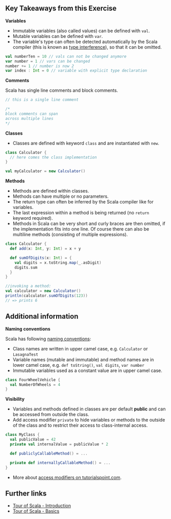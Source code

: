 ## Key Takeaways from this Exercise

**Variables**

- Immutable variables (also called values) can be defined with `val`.
- Mutable variables can be defined with `var`.
- The variable's type can often be detected automatically by the Scala compiler (this is known as [type interference][scala-type-inference]), so that it can be omitted.

```scala
val numberTen = 10 // vals can not be changed anymore
var number = 1 // vars can be changed
number += 1 // number is now 2
var index : Int = 0 // variable with explicit type declaration
```

**Comments**

Scala has single line comments and block comments.

```scala
// this is a single line comment

/*
block comments can span
across multiple lines
*/
```

**Classes**

- Classes are defined with keyword `class` and are instantiated with `new`.

```scala
class Calculator {
  // here comes the class implementation
}

val myCalculator = new Calculator()
```

**Methods**

- Methods are defined within classes.
- Methods can have multiple or no parameters.
- The return type can often be inferred by the Scala compiler like for variables.
- The last expression within a method is being returned (no `return` keyword required).
- Methods in Scala can be very short and curly braces are then omitted, if the implementation fits into one line. Of course there can also be multiline methods (consisting of multiple expressions).


```scala
class Calculator {
  def add(x: Int, y: Int) = x + y

  def sumOfDigits(x: Int) = {
    val digits = x.toString.map(_.asDigit)
    digits.sum
  }
}

//invoking a method:
val calculator = new Calculator()
println(calculator.sumOfDigits(123))
// => prints 6
```

## Additional information

**Naming conventions**

Scala has following [naming conventions]:

- Class names are written in upper camel case, e.g. `Calculator` or `LasagnaTest`
- Variable names (mutable and immutable) and method names are in lower camel case, e.g. `def toString()`, `val digits`, `var number`
- Immutable variables used as a constant value are in upper camel case.

```scala
class FourWheelVehicle {
  val NumberOfWheels = 4
}
```

**Visibility**

- Variables and methods defined in classes are per default **public** and can be accessed from outside the class.
- Add access modifier `private` to hide variables or methods to the outside of the class and to restrict their access to class-internal access.

```scala
class MyClass {
  val publicValue = 42
  private val internalValue = publicValue * 2

  def publiclyCallableMethod() = ...

  private def internallyCallableMethod() = ...
}
```

- More about [access modifiers on tutorialspoint.com].

## Further links

- [Tour of Scala - Introduction]
- [Tour of Scala - Basics]

[scala-type-inference]: https://docs.scala-lang.org/tour/type-inference.html
[tour of scala - introduction]: https://docs.scala-lang.org/tour/tour-of-scala.html
[tour of scala - basics]: https://docs.scala-lang.org/tour/basics.html
[naming conventions]: https://docs.scala-lang.org/style/naming-conventions.html
[access modifiers on tutorialspoint.com]: https://www.tutorialspoint.com/scala/scala_access_modifiers.htm
